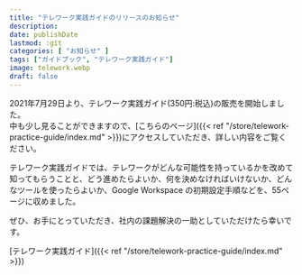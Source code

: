 ```yaml
---
title: "テレワーク実践ガイドのリリースのお知らせ"
description: 
date: publishDate
lastmod: :git
categories: [ "お知らせ" ]
tags: ["ガイドブック", "テレワーク実践ガイド"]
image: telework.webp
draft: false
---
```

2021年7月29日より、テレワーク実践ガイド(350円:税込)の販売を開始しました。  
中も少し見ることができますので、[こちらのページ]({{< ref "/store/telework-practice-guide/index.md" >}})にアクセスしていただき、詳しい内容をご覧ください。

テレワーク実践ガイドでは、テレワークがどんな可能性を持っているかを改めて知ってもらうことと、どう進めたらよいか、何を決めなければいけないか、どんなツールを使ったらよいか、Google Workspace の初期設定手順などを、55ページに収めました。  

ぜひ、お手にとっていただき、社内の課題解決の一助としていただけたら幸いです。

[テレワーク実践ガイド]({{< ref "/store/telework-practice-guide/index.md" >}})